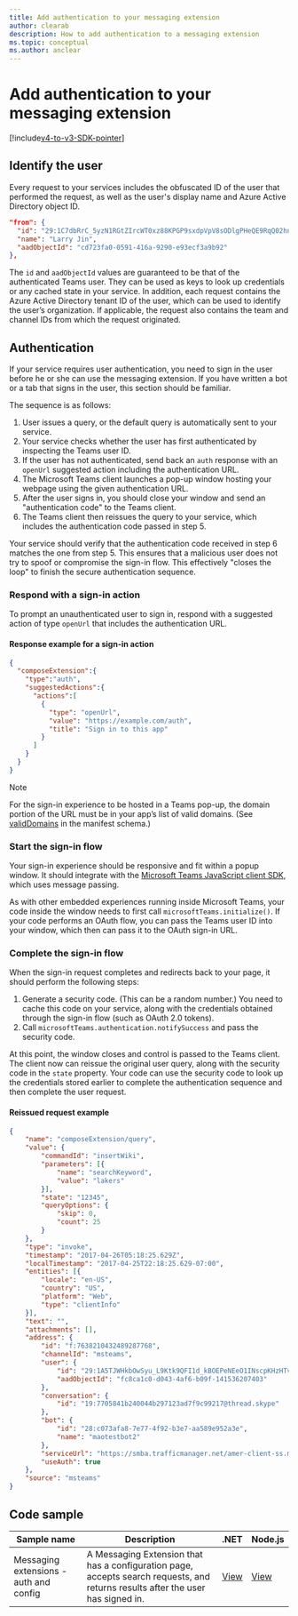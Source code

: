 ```yaml
---
title: Add authentication to your messaging extension
author: clearab
description: How to add authentication to a messaging extension
ms.topic: conceptual
ms.author: anclear
---
```

# Add authentication to your messaging extension

[!include[v4-to-v3-SDK-pointer](~/includes/v4-to-v3-pointer-me.md)]

## Identify the user

Every request to your services includes the obfuscated ID of the user that performed the request, as well as the user's display name and Azure Active Directory object ID.

```json
"from": {
  "id": "29:1C7dbRrC_5yzN1RGtZIrcWT0xz88KPGP9sxdpVpV8sODlgPHeQE9RqQ02hnpuKzy6zZ-AaZx6swUOMj_Dsdse3TQ4sIaeebbFBF-VgjJy_nY",
  "name": "Larry Jin",
  "aadObjectId": "cd723fa0-0591-416a-9290-e93ecf3a9b92"
},
```

The `id` and `aadObjectId` values are guaranteed to be that of the authenticated Teams user. They can be used as keys to look up credentials or any cached state in your service. In addition, each request contains the Azure Active Directory tenant ID of the user, which can be used to identify the user’s organization. If applicable, the request also contains the team and channel IDs from which the request originated.

## Authentication

If your service requires user authentication, you need to sign in the user before he or she can use the messaging extension. If you have written a bot or a tab that signs in the user, this section should be familiar.

The sequence is as follows:

1. User issues a query, or the default query is automatically sent to your service.
2. Your service checks whether the user has first authenticated by inspecting the Teams user ID.
3. If the user has not authenticated, send back an `auth` response with an `openUrl` suggested action including the authentication URL.
4. The Microsoft Teams client launches a pop-up window hosting your webpage using the given authentication URL.
5. After the user signs in, you should close your window and send an "authentication code" to the Teams client.
6. The Teams client then reissues the query to your service, which includes the authentication code passed in step 5.

Your service should verify that the authentication code received in step 6 matches the one from step 5. This ensures that a malicious user does not try to spoof or compromise the sign-in flow. This effectively "closes the loop" to finish the secure authentication sequence.

### Respond with a sign-in action

To prompt an unauthenticated user to sign in, respond with a suggested action of type `openUrl` that includes the authentication URL.

#### Response example for a sign-in action

```json
{
  "composeExtension":{
    "type":"auth",
    "suggestedActions":{
      "actions":[
        {
          "type": "openUrl",
          "value": "https://example.com/auth",
          "title": "Sign in to this app"
        }
      ]
    }
  }
}
```

> [!NOTE]
> For the sign-in experience to be hosted in a Teams pop-up, the domain portion of the URL must be in your app’s list of valid domains. (See [validDomains](~/resources/schema/manifest-schema.md#validdomains) in the manifest schema.)

### Start the sign-in flow

Your sign-in experience should be responsive and fit within a popup window. It should integrate with the [Microsoft Teams JavaScript client SDK](/javascript/api/overview/msteams-client), which uses message passing.

As with other embedded experiences running inside Microsoft Teams, your code inside the window needs to first call `microsoftTeams.initialize()`. If your code performs an OAuth flow, you can pass the Teams user ID into your window, which then can pass it to the OAuth sign-in URL.

### Complete the sign-in flow

When the sign-in request completes and redirects back to your page, it should perform the following steps:

1. Generate a security code. (This can be a random number.) You need to cache this code on your service, along with the credentials obtained through the sign-in flow (such as OAuth 2.0 tokens).
2. Call `microsoftTeams.authentication.notifySuccess` and pass the security code.

At this point, the window closes and control is passed to the Teams client. The client now can reissue the original user query, along with the security code in the `state` property. Your code can use the security code to look up the credentials stored earlier to complete the authentication sequence and then complete the user request.

#### Reissued request example

```json
{
    "name": "composeExtension/query",
    "value": {
        "commandId": "insertWiki",
        "parameters": [{
            "name": "searchKeyword",
            "value": "lakers"
        }],
        "state": "12345",
        "queryOptions": {
            "skip": 0,
            "count": 25
        }
    },
    "type": "invoke",
    "timestamp": "2017-04-26T05:18:25.629Z",
    "localTimestamp": "2017-04-25T22:18:25.629-07:00",
    "entities": [{
        "locale": "en-US",
        "country": "US",
        "platform": "Web",
        "type": "clientInfo"
    }],
    "text": "",
    "attachments": [],
    "address": {
        "id": "f:7638210432489287768",
        "channelId": "msteams",
        "user": {
            "id": "29:1A5TJWHkbOwSyu_L9Ktk9QFI1d_kBOEPeNEeO1INscpKHzHTvWfiau5AX_6y3SuiOby-r73dzHJ17HipUWqGPgw",
            "aadObjectId": "fc8ca1c0-d043-4af6-b09f-141536207403"
        },
        "conversation": {
            "id": "19:7705841b240044b297123ad7f9c99217@thread.skype"
        },
        "bot": {
            "id": "28:c073afa8-7e77-4f92-b3e7-aa589e952a3e",
            "name": "maotestbot2"
        },
        "serviceUrl": "https://smba.trafficmanager.net/amer-client-ss.msg/",
        "useAuth": true
    },
    "source": "msteams"
}
```

## Code sample
|**Sample name** | **Description** |**.NET** | **Node.js**|
|----------------|-----------------|--------------|----------------|
|Messaging extensions - auth and config | A Messaging Extension that has a configuration page, accepts search requests, and returns results after the user has signed in. |[View](https://github.com/microsoft/BotBuilder-Samples/tree/main/samples/csharp_dotnetcore/52.teams-messaging-extensions-search-auth-config)|[View](https://github.com/microsoft/BotBuilder-Samples/blob/main/samples/javascript_nodejs/52.teams-messaging-extensions-search-auth-config)| 

 
